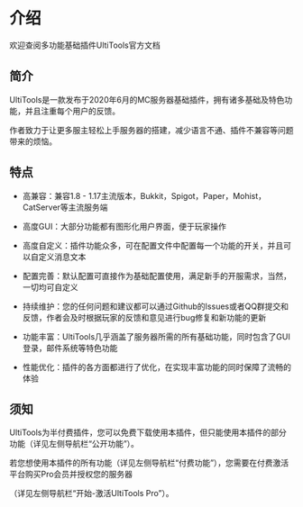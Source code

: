 # 介绍

欢迎查阅多功能基础插件UltiTools官方文档

## 简介

UltiTools是一款发布于2020年6月的MC服务器基础插件，拥有诸多基础及特色功能，并且注重每个用户的反馈。

作者致力于让更多服主轻松上手服务器的搭建，减少语言不通、插件不兼容等问题带来的烦恼。

## 特点

* 高兼容：兼容1.8 - 1.17主流版本，Bukkit，Spigot，Paper，Mohist，CatServer等主流服务端

* 高度GUI：大部分功能都有图形化用户界面，便于玩家操作

* 高度自定义：插件功能众多，可在配置文件中配置每一个功能的开关，并且可以自定义消息文本

* 配置完善：默认配置可直接作为基础配置使用，满足新手的开服需求，当然，一切均可自定义

* 持续维护：您的任何问题和建议都可以通过Github的Issues或者QQ群提交和反馈，作者会及时根据玩家的反馈和意见进行bug修复和新功能的更新

* 功能丰富：UltiTools几乎涵盖了服务器所需的所有基础功能，同时包含了GUI登录，邮件系统等特色功能

* 性能优化：插件的各方面都进行了优化，在实现丰富功能的同时保障了流畅的体验

## 须知

UltiTools为半付费插件，您可以免费下载使用本插件，但只能使用本插件的部分功能（详见左侧导航栏“公开功能”）。

若您想使用本插件的所有功能（详见左侧导航栏“付费功能”），您需要在付费激活平台购买Pro会员并授权您的服务器

（详见左侧导航栏“开始-激活UltiTools Pro”）。